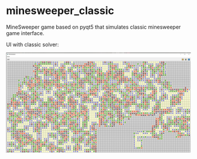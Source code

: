 # minesweeper_classic

MineSweeper game based on pyqt5 that simulates classic minesweeper game interface.


UI with classic solver:

![UI](ui.jpg)
